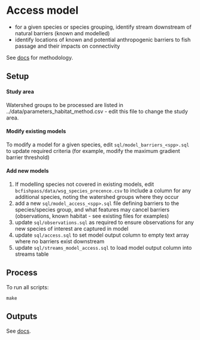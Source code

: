 # Access model

- for a given species or species grouping, identify stream downstream of natural barriers (known and modelled) 
- identify locations of known and potential anthropogenic barriers to fish passage and their impacts on connectivity

See [docs](https://smnorris.github.io/bcfishpass/02_methodology.html) for methodology.

## Setup

#### Study area

Watershed groups to be processed are listed in ../data/parameters_habitat_method.csv - edit this file to change the study area.

#### Modify existing models

To modify a model for a given species, edit `sql/model_barriers_<spp>.sql` to update required criteria (for example, modify the maximum gradient barrier threshold)

#### Add new models

1. If modelling species not covered in existing models, edit `bcfishpass/data/wsg_species_precence.csv` to include a column for any additional species, noting the watershed groups where they occur
2. add a new `sql/model_access_<spp>.sql` file defining barriers to the species/species group, and what features may cancel barriers (observations, known habitat - see existing files for examples)
3. update `sql/observations.sql` as required to ensure observations for any new species of interest are captured in model
4. update `sql/access.sql` to set model output column to empty text array where no barriers exist downstream
5. update `sql/streams_model_access.sql` to load model output column into streams table


## Process

To run all scripts:

    make

## Outputs

See [docs](https://smnorris.github.io/bcfishpass/02_model_access.html).
